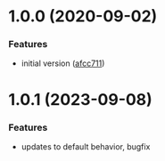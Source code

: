 # 1.0.0 (2020-09-02)


### Features

* initial version ([afcc711](https://github.com/digio/serverless-simple-alias/commit/afcc7117e16fba024afb091480a0cd4edc7472d3))

# 1.0.1 (2023-09-08)


### Features

* updates to default behavior, bugfix

